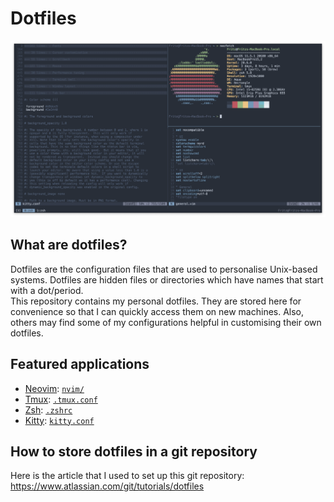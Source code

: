 # Dotfiles
![Example Setup](screenshot.png)

## What are dotfiles?
Dotfiles are the configuration files that are used to personalise Unix-based systems. Dotfiles are hidden files or directories which have names that start with a dot/period.\
This repository contains my personal dotfiles. They are stored here for convenience so that I can quickly access them on new machines. Also, others may find some of my configurations helpful in customising their own dotfiles.

## Featured applications
* [Neovim](https://github.com/neovim/neovim): [`nvim/`](../.config/nvim)
* [Tmux](https://github.com/tmux/tmux): [`.tmux.conf`](../.tmux.conf)
* [Zsh](https://www.zsh.org/): [`.zshrc`](../.zshrc)
* [Kitty](https://github.com/kovidgoyal/kitty): [`kitty.conf`](../.config/kitty/kitty.conf)

## How to store dotfiles in a git repository
Here is the article that I used to set up this git repository: https://www.atlassian.com/git/tutorials/dotfiles
